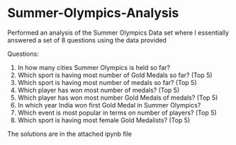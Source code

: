 # Summer-Olympics-Analysis
Performed an analysis of the Summer Olympics Data set where I essentially answered a set of 8 questions using the data provided

Questions:
1. In how many cities Summer Olympics is held so far?
2. Which sport is having most number of Gold Medals so far? (Top 5)
3. Which sport is having most number of medals so far? (Top 5)
4. Which player has won most number of medals? (Top 5)
5. Which player has won most number Gold Medals of medals? (Top 5)
6.  In which year India won first Gold Medal in Summer Olympics?
7.  Which event is most popular in terms on number of players? (Top 5)
8.   Which sport is having most female Gold Medalists? (Top 5)

The solutions are in the attached ipynb file
